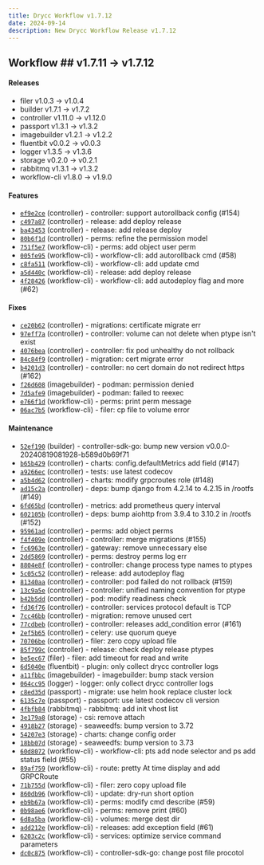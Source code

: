 ```yaml
---
title: Drycc Workflow v1.7.12
date: 2024-09-14
description: New Drycc Workflow Release v1.7.12
---
```


## Workflow ## v1.7.11 -> v1.7.12

#### Releases

- filer v1.0.3 -> v1.0.4
- builder v1.7.1 -> v1.7.2
- controller v1.11.0 -> v1.12.0
- passport v1.3.1 -> v1.3.2
- imagebuilder v1.2.1 -> v1.2.2
- fluentbit v0.0.2 -> v0.0.3
- logger v1.3.5 -> v1.3.6
- storage v0.2.0 -> v0.2.1
- rabbitmq v1.3.1 -> v1.3.2
- workflow-cli v1.8.0 -> v1.9.0


#### Features

- [`ef9e2ce`](https://api.github.com/repos/drycc/controller/git/trees/ef9e2cecad5cb01272991c446df78ec693cbbad8) (controller) - controller: support autorollback config (#154)
- [`c497a87`](https://api.github.com/repos/drycc/controller/git/trees/c497a87e3f764b1f499dd9b581428c769f58f940) (controller) - release: add deploy release
- [`ba43453`](https://api.github.com/repos/drycc/controller/git/trees/ba4345397ecdab870f8d2f50cad974c70f1c8a19) (controller) - release: add release deploy
- [`80b6f1d`](https://api.github.com/repos/drycc/controller/git/trees/80b6f1de5c8d4e836c1c3eefc1126c10e1d52168) (controller) - perms: refine the permission model
- [`751f5e7`](https://api.github.com/repos/drycc/workflow-cli/git/trees/751f5e78a30e2bf1cc64c92dbf6eca9dc449d6c0) (workflow-cli) - perms: add object user perm
- [`005fe95`](https://api.github.com/repos/drycc/workflow-cli/git/trees/005fe9546b78a50fab3966f423d25d6ec70f0b66) (workflow-cli) - workflow-cli: add autorollback cmd (#58)
- [`c8fa511`](https://api.github.com/repos/drycc/workflow-cli/git/trees/c8fa511a616b44f2f2bf3947749af55d55536037) (workflow-cli) - workflow-cli: add update cmd
- [`a5d440c`](https://api.github.com/repos/drycc/workflow-cli/git/trees/a5d440c42a0a86986d569cda9add85f4a840e0e1) (workflow-cli) - release: add deploy release
- [`4f28426`](https://api.github.com/repos/drycc/workflow-cli/git/trees/4f284265c7d153a953d72a89b8b8b5b8a94a26db) (workflow-cli) - workflow-cli: add autodeploy flag and more (#62)

#### Fixes

- [`ce20b62`](https://api.github.com/repos/drycc/controller/git/trees/ce20b62a139906bad1a1e4cc86e15d6138d1d48d) (controller) - migrations: certificate migrate err
- [`97eff7a`](https://api.github.com/repos/drycc/controller/git/trees/97eff7a4a9eeaa5481219ffdd3cdb05a70e4b015) (controller) - controller: volume can not delete when ptype isn't exist
- [`4076bea`](https://api.github.com/repos/drycc/controller/git/trees/4076bea43e6d12c29953a30703a062a27f50ef2c) (controller) - controller: fix pod unhealthy do not rollback
- [`84c84f9`](https://api.github.com/repos/drycc/controller/git/trees/84c84f9e4ccb19afa9d23bd2e22b48c398f1b0a0) (controller) - migration: cert migrate error
- [`b4201d3`](https://api.github.com/repos/drycc/controller/git/trees/b4201d3b41e0e15160173a36f16777f547b97d05) (controller) - controller: no cert domain do not redirect https (#162)
- [`f26d608`](https://api.github.com/repos/drycc/imagebuilder/git/trees/f26d608a60c53cb26341de0b5c10eca81a41bd4d) (imagebuilder) - podman: permission denied
- [`7d5afe9`](https://api.github.com/repos/drycc/imagebuilder/git/trees/7d5afe9a275208da2f7d07b8bf7506e82f87ebfd) (imagebuilder) - podman: failed to reexec
- [`e766f1d`](https://api.github.com/repos/drycc/workflow-cli/git/trees/e766f1d83ddc4d7659c86e242396966334d694fe) (workflow-cli) - perms: print perm message
- [`06ac7b5`](https://api.github.com/repos/drycc/workflow-cli/git/trees/06ac7b568b19bcf92286517b4caee18fc877d31d) (workflow-cli) - filer: cp file to volume error

#### Maintenance

- [`52ef190`](https://api.github.com/repos/drycc/builder/git/trees/52ef19061b72da04c03401d2ca708685668a5116) (builder) - controller-sdk-go: bump new version v0.0.0-20240819081928-b589d0b69f71
- [`b65b429`](https://api.github.com/repos/drycc/controller/git/trees/b65b429ae345601f5c90539d1b08ff4aa67bfabe) (controller) - charts: config.defaultMetrics add field (#147)
- [`a9266ec`](https://api.github.com/repos/drycc/controller/git/trees/a9266ecf6af759a2179cf0384f105276415ebffe) (controller) - tests: use latest codecov
- [`a5b4d62`](https://api.github.com/repos/drycc/controller/git/trees/a5b4d624e0b3b51a85f2beb660cdf7b79fbb224f) (controller) - charts: modify grpcroutes role (#148)
- [`ad15c2a`](https://api.github.com/repos/drycc/controller/git/trees/ad15c2a81d2addde7f29b80ba7ff4bb57c195cb4) (controller) - deps: bump django from 4.2.14 to 4.2.15 in /rootfs (#149)
- [`6fd65bd`](https://api.github.com/repos/drycc/controller/git/trees/6fd65bd971f2f3a77009866144a6723cdbb8a955) (controller) - metrics: add prometheus query interval
- [`602105b`](https://api.github.com/repos/drycc/controller/git/trees/602105bb6690c48c08e375092c0851fcae3dadf5) (controller) - deps: bump aiohttp from 3.9.4 to 3.10.2 in /rootfs (#152)
- [`95961ad`](https://api.github.com/repos/drycc/controller/git/trees/95961ad31fae82f691940e8a1fa0c3f7f45ec74b) (controller) - perms: add object perms
- [`f4f409e`](https://api.github.com/repos/drycc/controller/git/trees/f4f409e3d34835048d06f6584dc8e44ccb7c512d) (controller) - controller: merge migrations (#155)
- [`fc6963e`](https://api.github.com/repos/drycc/controller/git/trees/fc6963e8aebab1e2c5e5cdaa3ab244a49bf07d0b) (controller) - gateway: remove unnecessary else
- [`2dd5869`](https://api.github.com/repos/drycc/controller/git/trees/2dd58694fd84572bd6d92938d2e3de6e84847d49) (controller) - perms: destroy perms log err
- [`8804e8f`](https://api.github.com/repos/drycc/controller/git/trees/8804e8f4827cfc36bde75965bf48f26c2d40e95b) (controller) - controller: change process type names to ptypes
- [`5c05c52`](https://api.github.com/repos/drycc/controller/git/trees/5c05c528bcdccf4372bc557c2212649cc6b096e4) (controller) - release: add autodeploy flag
- [`81340aa`](https://api.github.com/repos/drycc/controller/git/trees/81340aa5853ff1765f905d136dad64a0bb6c5974) (controller) - controller: pod failed do not rollback (#159)
- [`13c9a5e`](https://api.github.com/repos/drycc/controller/git/trees/13c9a5e4f6b904da62e30c52704374ac19bf6a8e) (controller) - controller: unified naming convention for ptype
- [`b42b5dd`](https://api.github.com/repos/drycc/controller/git/trees/b42b5dd3eafd959b1e7c31924c76461e47ce34f7) (controller) - pod: modify readiness check
- [`fd36f76`](https://api.github.com/repos/drycc/controller/git/trees/fd36f76cbfd556367d362cc6c22f6c442ed120bd) (controller) - controller: services protocol default is TCP
- [`7cc46bb`](https://api.github.com/repos/drycc/controller/git/trees/7cc46bb2b55c483d2cdffcfe6c8619b9d74d8b40) (controller) - migration: remove unused cert
- [`77cdbeb`](https://api.github.com/repos/drycc/controller/git/trees/77cdbeb1f6bd6ee988ff32181780c23b025e7aa3) (controller) - controller: releases add_condition error (#161)
- [`2ef5b65`](https://api.github.com/repos/drycc/controller/git/trees/2ef5b65051518874849016df027fa29e6fd3b115) (controller) - celery: use quorum queye
- [`70706be`](https://api.github.com/repos/drycc/controller/git/trees/70706be7d96d8c397a0da782c648493dfa1a9f56) (controller) - filer: zero copy upload file
- [`85f799c`](https://api.github.com/repos/drycc/controller/git/trees/85f799cc1e9040b238c90977e4f2e9c8ccbba5bd) (controller) - release: check deploy release ptypes
- [`be5ec67`](https://api.github.com/repos/drycc/filer/git/trees/be5ec6737db1d94072d2966341b8da6d226cb390) (filer) - filer: add timeout for read and write
- [`6d5040e`](https://api.github.com/repos/drycc/fluentbit/git/trees/6d5040ebfffd77e4a0f0e2106ad248d4709c7954) (fluentbit) - plugin: only collect drycc controller logs
- [`a11fbbc`](https://api.github.com/repos/drycc/imagebuilder/git/trees/a11fbbcadc9fc7116b53ba20708920d07edd5d36) (imagebuilder) - imagebuilder: bump stack version
- [`064cc95`](https://api.github.com/repos/drycc/logger/git/trees/064cc951fa0c55e20509553b0f351126965234f8) (logger) - logger: only collect drycc controller logs
- [`c8ed35d`](https://api.github.com/repos/drycc/passport/git/trees/c8ed35ddd2cce6db6a46185c4339b6a1b9cd4e51) (passport) - migrate: use helm hook replace cluster lock
- [`6135c7e`](https://api.github.com/repos/drycc/passport/git/trees/6135c7eeb14321a794301520e774b3878c6243bb) (passport) - passport: use latest codecov cli version
- [`4fbfb84`](https://api.github.com/repos/drycc/rabbitmq/git/trees/4fbfb8417314f817c407a9dfd508382bb8040dce) (rabbitmq) - rabbitmq: add init vhost list
- [`3e179a8`](https://api.github.com/repos/drycc/storage/git/trees/3e179a8031b952c22164c320fbd0df30456e5311) (storage) - csi: remove attach
- [`4918b27`](https://api.github.com/repos/drycc/storage/git/trees/4918b274a23a45f4f8ca57a69919a3c39aa1cc74) (storage) - seaweedfs: bump version to 3.72
- [`54207e3`](https://api.github.com/repos/drycc/storage/git/trees/54207e31360f56e0c032124be3ff60c90aa55292) (storage) - charts: change config order
- [`18bb07d`](https://api.github.com/repos/drycc/storage/git/trees/18bb07df4de31006bc0973c3e8bddd9c72ba2b68) (storage) - seaweedfs: bump version to 3.73
- [`60d8072`](https://api.github.com/repos/drycc/workflow-cli/git/trees/60d80728c0343e130a54eb213a99c9033da07a72) (workflow-cli) - workflow-cli: pts add node selector and ps add status field (#55)
- [`89af759`](https://api.github.com/repos/drycc/workflow-cli/git/trees/89af759091451fef5900e1498ebe22517328412a) (workflow-cli) - route: pretty At time display and add GRPCRoute
- [`71b755d`](https://api.github.com/repos/drycc/workflow-cli/git/trees/71b755d04ffb832fc20283b85ba2c09e618c2620) (workflow-cli) - filer: zero copy upload file
- [`860db96`](https://api.github.com/repos/drycc/workflow-cli/git/trees/860db961d945ab888cf01ef5c3e8bc8c617f9edb) (workflow-cli) - update: dry-run short option
- [`eb9b67a`](https://api.github.com/repos/drycc/workflow-cli/git/trees/eb9b67a2c49beb1f7c219c105f62030637f4c81a) (workflow-cli) - perms: modify cmd describe (#59)
- [`0b98ae6`](https://api.github.com/repos/drycc/workflow-cli/git/trees/0b98ae6c3aa88d83fe84e4155dcc60ea2084431a) (workflow-cli) - perms: remove print (#60)
- [`6d8a5ba`](https://api.github.com/repos/drycc/workflow-cli/git/trees/6d8a5ba1ef7d16651498b788bfd30fa53924223b) (workflow-cli) - volumes: merge dest dir
- [`add212e`](https://api.github.com/repos/drycc/workflow-cli/git/trees/add212e461aed87e304e672118bef0a1955ba06c) (workflow-cli) - releases: add exception field (#61)
- [`6203c2c`](https://api.github.com/repos/drycc/workflow-cli/git/trees/6203c2c0e18214c2bd358fa31c467f195bad8618) (workflow-cli) - services: optimize service command parameters
- [`dc0c875`](https://api.github.com/repos/drycc/workflow-cli/git/trees/dc0c875fa61aa129d54332adc8e1d43c6c43a595) (workflow-cli) - controller-sdk-go: change post file procotol